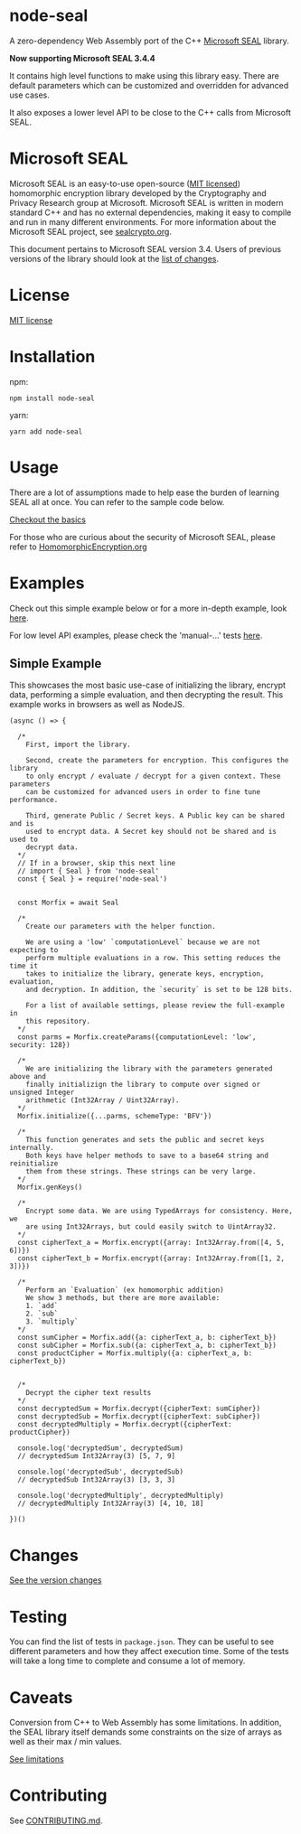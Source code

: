 # node-seal

A zero-dependency Web Assembly port of the C++ [Microsoft SEAL](https://github.com/microsoft/SEAL) library.

**Now supporting Microsoft SEAL 3.4.4**

It contains high level functions to make using this library easy. There are default parameters
which can be customized and overridden for advanced use cases.

It also exposes a lower level API to be close to the C++ calls from Microsoft SEAL.

# Microsoft SEAL

Microsoft SEAL is an easy-to-use open-source ([MIT licensed](LICENSE)) homomorphic
encryption library developed by the Cryptography and Privacy Research group at
Microsoft. Microsoft SEAL is written in modern standard C++ and has no external
dependencies, making it easy to compile and run in many different environments.
For more information about the Microsoft SEAL project, see
[sealcrypto.org](https://www.microsoft.com/en-us/research/project/microsoft-seal).

This document pertains to Microsoft SEAL version 3.4. Users of previous versions
of the library should look at the [list of changes](https://github.com/microsoft/SEAL/blob/master/Changes.md).

# License

[MIT license](LICENSE)

# Installation

npm:
```
npm install node-seal
```

yarn:
```
yarn add node-seal
```

# Usage

There are a lot of assumptions made to help ease the burden of learning 
SEAL all at once. You can refer to the sample code below.

[Checkout the basics](docs/USAGE.md)

For those who are curious about the security of Microsoft SEAL, please
refer to [HomomorphicEncryption.org](http://homomorphicencryption.org/)

# Examples

Check out this simple example below or for a more in-depth example, look [here](docs/FULL-EXAMPLE.md).

For low level API examples, please check the 'manual-...' tests [here](src/test).

## Simple Example

This showcases the most basic use-case of initializing the library, encrypt data, performing a simple 
evaluation, and then decrypting the result. This example works in browsers as well as NodeJS. 

```
(async () => {

  /*
    First, import the library.
    
    Second, create the parameters for encryption. This configures the library
    to only encrypt / evaluate / decrypt for a given context. These parameters
    can be customized for advanced users in order to fine tune performance.
    
    Third, generate Public / Secret keys. A Public key can be shared and is 
    used to encrypt data. A Secret key should not be shared and is used to 
    decrypt data.
  */
  // If in a browser, skip this next line
  // import { Seal } from 'node-seal'
  const { Seal } = require('node-seal')

  
  const Morfix = await Seal
  
  /*
    Create our parameters with the helper function.
    
    We are using a 'low' `computationLevel` because we are not expecting to
    perform multiple evaluations in a row. This setting reduces the time it
    takes to initialize the library, generate keys, encryption, evaluation, 
    and decryption. In addition, the `security` is set to be 128 bits.
    
    For a list of available settings, please review the full-example in 
    this repository.  
  */
  const parms = Morfix.createParams({computationLevel: 'low', security: 128})
  
  /*
    We are initializing the library with the parameters generated above and 
    finally initializign the library to compute over signed or unsigned Integer
    arithmetic (Int32Array / Uint32Array). 
  */
  Morfix.initialize({...parms, schemeType: 'BFV'})
  
  /*
    This function generates and sets the public and secret keys internally.
    Both keys have helper methods to save to a base64 string and reinitialize
    them from these strings. These strings can be very large.
  */
  Morfix.genKeys()
   
  /* 
    Encrypt some data. We are using TypedArrays for consistency. Here, we
    are using Int32Arrays, but could easily switch to UintArray32.
  */
  const cipherText_a = Morfix.encrypt({array: Int32Array.from([4, 5, 6])})
  const cipherText_b = Morfix.encrypt({array: Int32Array.from([1, 2, 3])})
  
  /* 
    Perform an `Evaluation` (ex homomorphic addition)
    We show 3 methods, but there are more available:
    1. `add`
    2. `sub`
    3. `multiply`
  */
  const sumCipher = Morfix.add({a: cipherText_a, b: cipherText_b})
  const subCipher = Morfix.sub({a: cipherText_a, b: cipherText_b})
  const productCipher = Morfix.multiply({a: cipherText_a, b: cipherText_b})
  

  /*
    Decrypt the cipher text results
  */
  const decryptedSum = Morfix.decrypt({cipherText: sumCipher})
  const decryptedSub = Morfix.decrypt({cipherText: subCipher})
  const decryptedMultiply = Morfix.decrypt({cipherText: productCipher})
  
  console.log('decryptedSum', decryptedSum)
  // decryptedSum Int32Array(3) [5, 7, 9]
  
  console.log('decryptedSub', decryptedSub)
  // decryptedSub Int32Array(3) [3, 3, 3]

  console.log('decryptedMultiply', decryptedMultiply)
  // decryptedMultiply Int32Array(3) [4, 10, 18]
  
})()

```

# Changes

[See the version changes](Changes.md)

# Testing

You can find the list of tests in `package.json`. They can be useful to see different
parameters and how they affect execution time. Some of the tests will
take a long time to complete and consume a lot of memory.

# Caveats

Conversion from C++ to Web Assembly has some limitations. In addition, the 
SEAL library itself demands some constraints on the size of arrays as well as
their max / min values.

[See limitations](docs/CAVEATS.md)


# Contributing

See [CONTRIBUTING.md](CONTRIBUTING.md).

